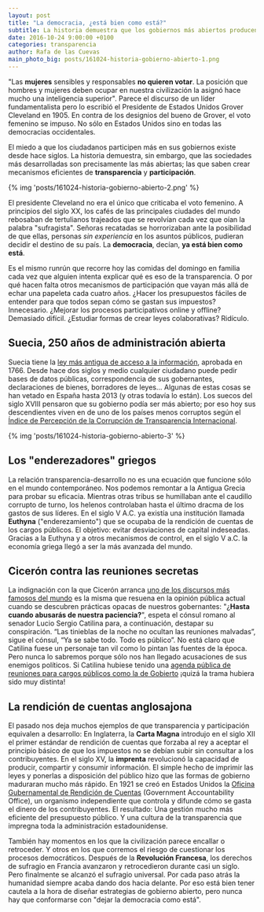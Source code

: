 ```yaml
---
layout: post
title: "La democracia, ¿está bien como está?"
subtitle: La historia demuestra que los gobiernos más abiertos producen sociedades más desarrolladas
date: 2016-10-24 9:00:00 +0100
categories: transparencia
author: Rafa de las Cuevas
main_photo_big: posts/161024-historia-gobierno-abierto-1.png
---
```


"Las **mujeres** sensibles y responsables **no quieren votar**. La posición que hombres y mujeres deben ocupar en nuestra civilización la asignó hace mucho una inteligencia superior". Parece el discurso de un líder fundamentalista pero lo escribió el Presidente de Estados Unidos Grover Cleveland en 1905. En contra de los designios del bueno de Grover, el voto femenino se impuso. No sólo en Estados Unidos sino en todas las democracias occidentales.

El miedo a que los ciudadanos participen más en sus gobiernos existe desde hace siglos. La historia demuestra, sin embargo, que las sociedades más desarrolladas son precisamente las más abiertas; las que saben crear mecanismos eficientes de **transparencia** y **participación**.

{% img 'posts/161024-historia-gobierno-abierto-2.png' %} 

El presidente Cleveland no era el único que criticaba el voto femenino. A principios del siglo XX, los cafés de las principales ciudades del mundo rebosaban de tertulianos trajeados que se revolvían cada vez que oían la palabra "sufragista". Señoras recatadas se horrorizaban ante la posibilidad de que ellas, personas *sin experiencia* en los asuntos públicos, pudieran decidir el destino de su país. La **democracia**, decían, **ya está bien como está**.

Es el mismo runrún que recorre hoy las comidas del domingo en familia cada vez que alguien intenta explicar qué es eso de la transparencia. O por qué hacen falta otros mecanismos de participación que vayan más allá de echar una papeleta cada cuatro años. ¿Hacer los presupuestos fáciles de entender para que todos sepan cómo se gastan sus impuestos? Innecesario. ¿Mejorar los procesos participativos online y offline? Demasiado difícil. ¿Estudiar formas de crear leyes colaborativas? Ridículo.

<div class="separator blue short"></div>

## Suecia, 250 años de administración abierta

Suecia tiene la [ley más antigua de acceso a la información](https://www.ucl.ac.uk/constitution-unit/research/foi/countries/sweden), aprobada en 1766. Desde hace dos siglos y medio cualquier ciudadano puede pedir bases de datos públicas, correspondencia de sus gobernantes, declaraciones de bienes, borradores de leyes... Algunas de estas cosas se han vetado en España hasta 2013 (y otras todavía lo están). Los suecos del siglo XVIII pensaron que su gobierno podía ser más abierto; por eso hoy sus descendientes viven en de uno de los países menos corruptos según el [Índice de Percepción de la Corrupción de Transparencia Internacional](http://www.transparency.org/cpi2015#results-table).

{% img 'posts/161024-historia-gobierno-abierto-3' %}

## Los "enderezadores" griegos

La relación transparencia-desarrollo no es una ecuación que funcione sólo en el mundo contemporáneo. Nos podemos remontar a la Antigua Grecia para probar su eficacia. Mientras otras tribus se humillaban ante el caudillo corrupto de turno, los helenos controlaban hasta el último dracma de los gastos de sus líderes. En el siglo V A.C. ya existía una institución llamada **Euthyna** ("enderezamiento") que se ocupaba de la rendición de cuentas de los cargos públicos. El objetivo: evitar desviaciones de capital indeseadas. Gracias a la Euthyna y a otros mecanismos de control, en el siglo V a.C. la economía griega llegó a ser la más avanzada del mundo.

## Cicerón contra las reuniones secretas

La indignación con la que Cicerón arranca [uno de los discursos más famosos del mundo](https://es.wikipedia.org/wiki/Catilinarias_(Cicer%C3%B3n)) es la misma que resuena en la opinión pública actual cuando se descubren prácticas opacas de nuestros gobernantes: "¿**Hasta cuando abusarás de nuestra paciencia?**", espeta el cónsul romano al senador Lucio Sergio Catilina para, a continuación, destapar su conspiración. “Las tinieblas de la noche no ocultan las reuniones malvadas”, sigue el cónsul, “Ya se sabe todo. Todo es público”. No está claro que Catilina fuese un personaje tan vil como lo pintan las fuentes de la época. Pero nunca lo sabremos porque sólo nos han llegado acusaciones de sus enemigos políticos. Si Catilina hubiese tenido una [agenda pública de reuniones para cargos públicos como la de Gobierto](http://www.gobierto.es) ¡quizá la trama hubiera sido muy distinta!

## La rendición de cuentas anglosajona

El pasado nos deja muchos ejemplos de que transparencia y participación equivalen a desarrollo: En Inglaterra, la **Carta Magna** introdujo en el siglo XII el primer estándar de rendición de cuentas que forzaba al rey a aceptar el principio básico de que los impuestos no se debían subir sin consultar a los contribuyentes. En el siglo XV, la **imprenta** revolucionó la capacidad de producir, compartir y consumir información. El simple hecho de imprimir las leyes y ponerlas a disposición del público hizo que las formas de gobierno maduraran mucho más rápido. En 1921 se creó en Estados Unidos la [Oficina Gubernamental de Rendición de Cuentas](http://www.gao.gov/index.html) (Government Accountability Office), un organismo independiente que controla y difunde cómo se gasta el dinero de los contribuyentes. El resultado: Una gestión mucho más eficiente del presupuesto público. Y una cultura de la transparencia que impregna toda la administración estadounidense.

<div class="separator blue short"></div>

También hay momentos en los que la civilización parece encallar o retroceder. Y otros en los que corremos el riesgo de cuestionar los procesos democráticos. Después de la **Revolución Francesa**, los derechos de sufragio en Francia avanzaron y retrocedieron durante casi un siglo. Pero finalmente se alcanzó el sufragio universal. Por cada paso atrás la humanidad siempre acaba dando dos hacia delante. Por eso está bien tener cautela a la hora de diseñar estrategias de gobierno abierto, pero nunca hay que conformarse con "dejar la democracia como está".

